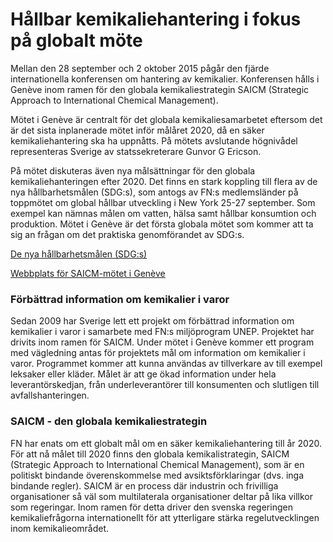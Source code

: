 # Hållbar kemikaliehantering i fokus på globalt möte

Mellan den 28 september och 2 oktober 2015 pågår den fjärde internationella konferensen om hantering av kemikalier. Konferensen hålls i Genève inom ramen för den globala kemikaliestrategin SAICM (Strategic Approach to International Chemical Management).

Mötet i Genève är centralt för det globala kemikaliesamarbetet eftersom det är det sista inplanerade mötet inför målåret 2020, då en säker kemikaliehantering ska ha uppnåtts. På mötets avslutande högnivådel representeras Sverige av statssekreterare Gunvor G Ericson.

På mötet diskuteras även nya målsättningar för den globala kemikaliehanteringen efter 2020. Det finns en stark koppling till flera av de nya hållbarhetsmålen (SDG:s), som antogs av FN:s medlemsländer på toppmötet om global hållbar utveckling i New York 25-27 september. Som exempel kan nämnas målen om vatten, hälsa samt hållbar konsumtion och produktion. Mötet i Genève är det första globala mötet som kommer att ta sig an frågan om det praktiska genomförandet av SDG:s.

[De nya hållbarhetsmålen (SDG:s)](http://www.globalgoals.org/ "De nya hållbarhetsmålen (SDG:s)")

[Webbplats för SAICM-mötet i Genève](http://www.saicm.org/index.php?option=com_content&view=article&id=534:iccm4&catid=223:iccm4&Itemid=696 "Webbplats för SAICM-mötet")

### Förbättrad information om kemikalier i varor

Sedan 2009 har Sverige lett ett projekt om förbättrad information om kemikalier i varor i samarbete med FN:s miljöprogram UNEP. Projektet har drivits inom ramen för SAICM. Under mötet i Genève kommer ett program med vägledning antas för projektets mål om information om kemikalier i varor. Programmet kommer att kunna användas av tillverkare av till exempel leksaker eller kläder. Målet är att ge ökad information under hela leverantörskedjan, från underleverantörer till konsumenten och slutligen till avfallshanteringen.

### SAICM - den globala kemikaliestrategin

FN har enats om ett globalt mål om en säker kemikaliehantering till år 2020. För att nå målet till 2020 finns den globala kemikalistrategin, SAICM (Strategic Approach to International Chemical Management), som är en politiskt bindande överenskommelse med avsiktsförklaringar (dvs. inga bindande regler). SAICM är en process där industrin och frivilliga organisationer så väl som multilaterala organisationer deltar på lika villkor som regeringar. Inom ramen för detta driver den svenska regeringen kemikaliefrågorna internationellt för att ytterligare stärka regelutvecklingen inom kemikalieområdet.
